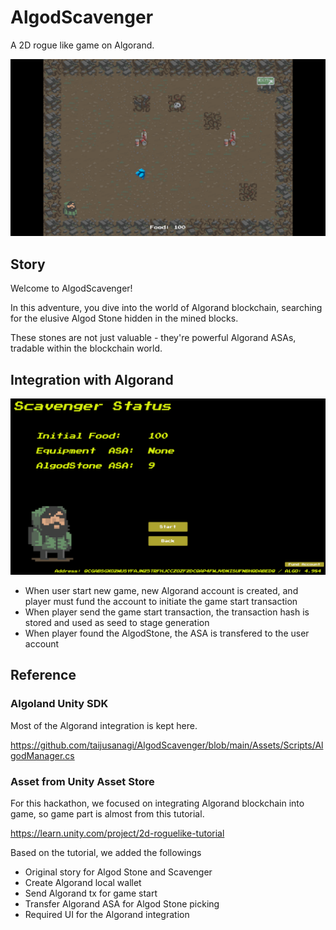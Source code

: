 # AlgodScavenger

A 2D rogue like game on Algorand.

![screen](./docs/screen.png)

## Story

Welcome to AlgodScavenger!

In this adventure, you dive into the world of Algorand blockchain, searching for the elusive Algod Stone hidden in the mined blocks.

These stones are not just valuable - they're powerful Algorand ASAs, tradable within the blockchain world.

## Integration with Algorand

![status](./docs/status.png)

- When user start new game, new Algorand account is created, and player must fund the account to initiate the game start transaction
- When player send the game start transaction, the transaction hash is stored and used as seed to stage generation
- When player found the AlgodStone, the ASA is transfered to the user account

## Reference

### Algoland Unity SDK

Most of the Algorand integration is kept here.

https://github.com/taijusanagi/AlgodScavenger/blob/main/Assets/Scripts/AlgodManager.cs

### Asset from Unity Asset Store

For this hackathon, we focused on integrating Algorand blockchain into game, so game part is almost from this tutorial.

https://learn.unity.com/project/2d-roguelike-tutorial

Based on the tutorial, we added the followings

- Original story for Algod Stone and Scavenger
- Create Algorand local wallet
- Send Algorand tx for game start
- Transfer Algorand ASA for Algod Stone picking
- Required UI for the Algorand integration
